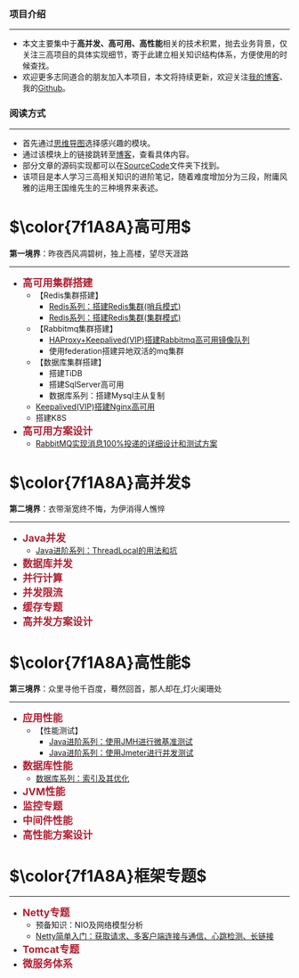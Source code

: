 ### 项目介绍
 ****
+ 本文主要集中于**高并发、高可用、高性能**相关的技术积累，抛去业务背景，仅关注三高项目的具体实现细节，寄于此建立相关知识结构体系，方便使用的时候查找。
+ 欢迎更多志同道合的朋友加入本项目，本文将持续更新，欢迎关注[我的博客](https://blog.csdn.net/ljfirst)、我的[Github](https://github.com/ljfirst)。

### 阅读方式
 ****
+ 首先通过[思维导图](https://www.processon.com/mindmap/5f5ec3a1f346fb47ca9fd147)选择感兴趣的模块。
+ 通过该模块上的链接跳转至[博客](https://blog.csdn.net/ljfirst/article/details/105731694)，查看具体内容。
+ 部分文章的源码实现都可以在[SourceCode]()文件夹下找到。
+ 该项目是本人学习三高相关知识的进阶笔记，随着难度增加分为三段，附庸风雅的运用王国维先生的三种境界来表述。

# $\color{7f1A8A}高可用$ 
**第一境界**：昨夜西风凋碧树，独上高楼，望尽天涯路
 ****
+ <font color=#Af2233 size=4 >**高可用集群搭建**</font>
  + 【Redis集群搭建】
    + [Redis系列：搭建Redis集群(哨兵模式)](https://blog.csdn.net/ljfirst/article/details/107965120)
    + [Redis系列：搭建Redis集群(集群模式)](https://blog.csdn.net/ljfirst/article/details/108751883)
  + 【Rabbitmq集群搭建】
    + [HAProxy+Keepalived(VIP)搭建Rabbitmq高可用镜像队列](https://blog.csdn.net/ljfirst/article/details/106012709)
    + 使用federation搭建异地双活的mq集群
  + 【数据库集群搭建】
    + 搭建TiDB
    + 搭建SqlServer高可用
    + 数据库系列：搭建Mysql主从复制
  + [Keepalived(VIP)搭建Nginx高可用](https://blog.csdn.net/ljfirst/article/details/108573460)
  + 搭建K8S
+ <font color=#Af2233 size=4 > **高可用方案设计** </font>
  + [RabbitMQ实现消息100%投递的详细设计和测试方案](https://blog.csdn.net/ljfirst/article/details/106012727)

# $\color{7f1A8A}高并发$
**第二境界**：衣带渐宽终不悔，为伊消得人憔悴
 ****
+ <font color=#Af2233 size=4 > **Java并发**</font> 
  + [Java进阶系列：ThreadLocal的用法和坑](https://blog.csdn.net/ljfirst/article/details/108635283)
+ <font color=#Af2233 size=4 >**数据库并发**</font> 
+ <font color=#Af2233 size=4 >**并行计算**</font> 
+ <font color=#Af2233 size=4 >**并发限流**</font> 
+ <font color=#Af2233 size=4 >**缓存专题**</font> 
+ <font color=#Af2233 size=4 >**高并发方案设计**</font>

# $\color{7f1A8A}高性能$
**第三境界**：众里寻他千百度，蓦然回首，那人却在,灯火阑珊处
 ****
+ <font color=#Af2233 size=4 >**应用性能**</font> 
  + 【性能测试】
    + [Java进阶系列：使用JMH进行微基准测试](https://blog.csdn.net/ljfirst/article/details/106543981)
    + [Java进阶系列：使用Jmeter进行并发测试](https://blog.csdn.net/ljfirst/article/details/108786624)
+ <font color=#Af2233 size=4 >**数据库性能**</font> 
  + [数据库系列：索引及其优化](https://blog.csdn.net/ljfirst/article/details/108443059)
+ <font color=#Af2233 size=4 >**JVM性能**</font> 
+ <font color=#Af2233 size=4 >**监控专题**</font> 
+ <font color=#Af2233 size=4 >**中间件性能**</font> 
+ <font color=#Af2233 size=4 >**高性能方案设计**</font> 

# $\color{7f1A8A}框架专题$
 ****
+ <font color=#Af2233 size=4 >**Netty专题**</font> 
  + 预备知识：NIO及网络模型分析
  + [Netty简单入门：获取请求、多客户端连接与通信、心跳检测、长链接](https://blog.csdn.net/ljfirst/article/details/107221532)
+ <font color=#Af2233 size=4 >**Tomcat专题**</font> 
+ <font color=#Af2233 size=4 >**微服务体系**</font> 